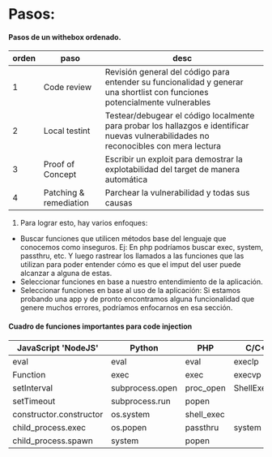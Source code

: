 # Pasos:

#### Pasos de un withebox ordenado.

| orden  | paso | desc |
|-----|-----|------|
| 1 | Code review | Revisión general del código para entender su funcionalidad y generar una shortlist con funciones potencialmente vulnerables |
| 2 | Local testint | Testear/debugear el código localmente para probar los hallazgos e identificar nuevas vulnerabilidades no reconocibles con mera lectura |
| 3 | Proof of Concept | Escribir un exploit para demostrar la explotabilidad del target de manera automática |
| 4 | Patching & remediation | Parchear la vulnerabilidad y todas sus causas |


1) Para lograr esto, hay varios enfoques:
- Buscar funciones que utilicen métodos base del lenguaje que conocemos como inseguros. Ej: En php podríamos buscar exec, system, passthru, etc. Y luego rastrear los llamados a las funciones que las utilizan para poder entender cómo es que el imput del user puede alcanzar a alguna de estas.
- Seleccionar funciones en base a nuestro entendimiento de la aplicación.
- Seleccionar funciones en base al uso de la aplicación: Si estamos probando una app y de pronto encontramos alguna funcionalidad que genere muchos errores, podríamos enfocarnos en esa sección.

#### Cuadro de funciones importantes para code injection

|JavaScript 'NodeJS'	|Python	|PHP	|C/C++	|C#	|Java|
|-----|----|---|---|---|---|
|eval	|eval	|eval	|execlp| |   |		
|Function	|exec	|exec	|execvp	|	|  |
|setInterval |	subprocess.open	|proc_open	|ShellExecute |		| |
|setTimeout	|subprocess.run	|popen	|		
|constructor.constructor	|os.system	|shell_exec |			
|child_process.exec	|os.popen	|passthru	|system	|System.Diagnostics.Process.Start	|Runtime.getRuntime().exec|
|child_process.spawn	|	system	|popen	 |	
